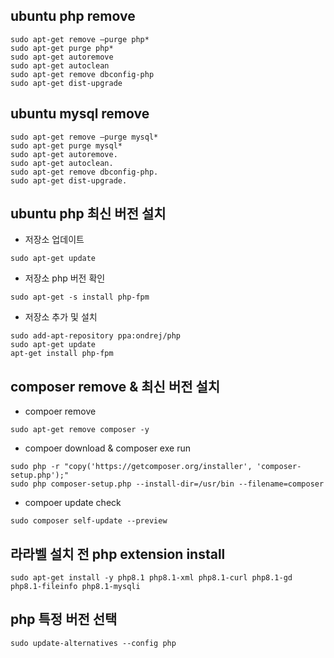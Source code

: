 ## ubuntu php remove
```command
sudo apt-get remove –purge php*
sudo apt-get purge php*
sudo apt-get autoremove
sudo apt-get autoclean
sudo apt-get remove dbconfig-php
sudo apt-get dist-upgrade
```

## ubuntu mysql remove
```command
sudo apt-get remove –purge mysql*
sudo apt-get purge mysql*
sudo apt-get autoremove.
sudo apt-get autoclean.
sudo apt-get remove dbconfig-php.
sudo apt-get dist-upgrade.
```

## ubuntu php 최신 버전 설치

- 저장소 업데이트
```command
sudo apt-get update
```

- 저장소 php 버전 확인
```command
sudo apt-get -s install php-fpm
```

- 저장소 추가 및 설치
```command
sudo add-apt-repository ppa:ondrej/php
sudo apt-get update
apt-get install php-fpm
```

## composer remove & 최신 버전 설치
- compoer remove
```command
sudo apt-get remove composer -y
```

- compoer download & composer exe run
```command
sudo php -r "copy('https://getcomposer.org/installer', 'composer-setup.php');"
sudo php composer-setup.php --install-dir=/usr/bin --filename=composer
```

- compoer update check
```command
sudo composer self-update --preview
```

## 라라벨 설치 전 php extension install
```code
sudo apt-get install -y php8.1 php8.1-xml php8.1-curl php8.1-gd php8.1-fileinfo php8.1-mysqli
```

## php 특정 버전 선택
```code
sudo update-alternatives --config php
```